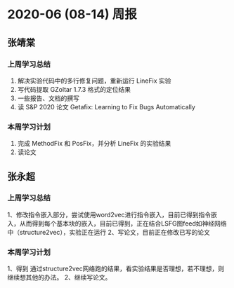 # 2020-06 (08-14) 周报

## 张靖棠
### 上周学习总结
1. 解决实验代码中的多行修复问题，重新运行 LineFix 实验
2. 写代码提取 GZoltar 1.7.3 格式的定位结果
3. 一些报告、文档的撰写
4. 读 S&P 2020 论文 Getafix: Learning to Fix Bugs Automatically

### 本周学习计划
1. 完成 MethodFix 和 PosFix，并分析 LineFix 的实验结果
2. 读论文


## 张永超
### 上周学习总结
1、修改指令嵌入部分，尝试使用word2vec进行指令嵌入，目前已得到指令嵌入，从而得到每个基本块的嵌入，目前已得到，正在结合LSFG图feed如神经网络中（structure2vec），实验正在运行
2、写论文，目前正在修改已写的论文

### 本周学习计划
1、得到 通过structure2vec网络跑的结果，看实验结果是否理想，若不理想，则继续想其他的办法。
2、继续写论文。
